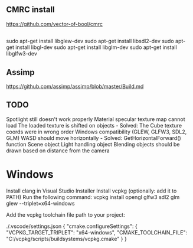 
## CMRC install
https://github.com/vector-of-bool/cmrc


## 
sudo apt-get install libglew-dev
sudo apt-get install libsdl2-dev
sudo apt-get install libgl-dev
sudo apt-get install libglm-dev
sudo apt-get install libglfw3-dev

## Assimp
https://github.com/assimp/assimp/blob/master/Build.md


## TODO

Spotlight still doesn't work properly
Material specular texture map cannot load
The loaded texture is shifted on objects - Solved: The Cube texture coords were in wrong order
Windows compatibility (GLEW, GLFW3, SDL2, GLM)
WASD should move horizontally - Solved: GetHorizontalForward() function
Scene object 
Light handling object
Blending objects should be drawn based on distance from the camera

# Windows

Install clang in Visual Studio Installer
Install vcpkg (optionally: add it to PATH)
Run the following command: vcpkg install opengl glfw3 sdl2 glm glew --triplet=x64-windows

Add the vcpkg toolchain file path to your project:

./.vscode/settings.json
{
  "cmake.configureSettings": {
    "VCPKG_TARGET_TRIPLET": "x64-windows",
    "CMAKE_TOOLCHAIN_FILE": "C:/vcpkg/scripts/buildsystems/vcpkg.cmake"
  }
}

